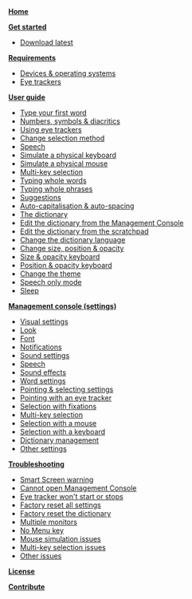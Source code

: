 **[Home](https://github.com/JuliusSweetland/OptiKey/wiki)**

**[Get started](https://github.com/JuliusSweetland/OptiKey/wiki/Get-Started)**
* [Download latest](https://github.com/JuliusSweetland/OptiKey/releases/download/v1.1.9b/OptiKeySetup-1.1.9.exe)

**[Requirements](https://github.com/JuliusSweetland/OptiKey/wiki/Requirements)**
* [Devices & operating systems](https://github.com/JuliusSweetland/OptiKey/wiki/Requirements#device-os-requirements)
* [Eye trackers](https://github.com/JuliusSweetland/OptiKey/wiki/Requirements#supported-eye-trackers)

**[User guide](https://github.com/JuliusSweetland/OptiKey/wiki/User-Guide)**
* [Type your first word](https://github.com/JuliusSweetland/OptiKey/wiki/User-Guide#type-your-first-word)
* [Numbers, symbols & diacritics](https://github.com/JuliusSweetland/OptiKey/wiki/User-Guide#numbers-symbols-&-diacritics)
* [Using eye trackers](https://github.com/JuliusSweetland/OptiKey/wiki/User-Guide#using-eye-trackers)
* [Change selection method](https://github.com/JuliusSweetland/OptiKey/wiki/User-Guide#change-selection-method)
* [Speech](https://github.com/JuliusSweetland/OptiKey/wiki/User-Guide#speech)
* [Simulate a physical keyboard](https://github.com/JuliusSweetland/OptiKey/wiki/User-Guide#simulate-a-physical-keyboard)
* [Simulate a physical mouse](https://github.com/JuliusSweetland/OptiKey/wiki/User-Guide#simulate-a-physical-mouse)
* [Multi-key selection](https://github.com/JuliusSweetland/OptiKey/wiki/User-Guide#multi-key-selection)
 * [Typing whole words](https://github.com/JuliusSweetland/OptiKey/wiki/User-Guide#typing-whole-words)
 * [Typing whole phrases](https://github.com/JuliusSweetland/OptiKey/wiki/User-Guide#typing-whole-phrases)
* [Suggestions](https://github.com/JuliusSweetland/OptiKey/wiki/User-Guide#suggestions)
* [Auto-capitalisation & auto-spacing](https://github.com/JuliusSweetland/OptiKey/wiki/User-Guide#auto-capitalisation-and-auto-spacing)
* [The dictionary](https://github.com/JuliusSweetland/OptiKey/wiki/User-Guide#the-dictionary)
 * [Edit the dictionary from the Management Console](https://github.com/JuliusSweetland/OptiKey/wiki/User-Guide#edit-the-dictionary-from-the-management-console)
 * [Edit the dictionary from the scratchpad](https://github.com/JuliusSweetland/OptiKey/wiki/User-Guide#edit-the-dictionary-from-the-scratchpad)
 * [Change the dictionary language](https://github.com/JuliusSweetland/OptiKey/wiki/User-Guide#change-the-dictionary-language)
* [Change size, position & opacity](https://github.com/JuliusSweetland/OptiKey/wiki/User-Guide#change-size-position-and-opacity)
 * [Size & opacity keyboard](https://github.com/JuliusSweetland/OptiKey/wiki/User-Guide#size-and-opacity-keyboard)
 * [Position & opacity keyboard](https://github.com/JuliusSweetland/OptiKey/wiki/User-Guide#position-and-opacity-keyboard)
* [Change the theme](https://github.com/JuliusSweetland/OptiKey/wiki/User-Guide#change-the-theme)
* [Speech only mode](https://github.com/JuliusSweetland/OptiKey/wiki/User-Guide#speech-only-mode)
* [Sleep](https://github.com/JuliusSweetland/OptiKey/wiki/User-Guide#sleep)

**[Management console (settings)](https://github.com/JuliusSweetland/OptiKey/wiki/Management-Console)**
* [Visual settings](https://github.com/JuliusSweetland/OptiKey/wiki/Management-Console#visuals)
 * [Look](https://github.com/JuliusSweetland/OptiKey/wiki/Management-Console#visuals-look)
 * [Font](https://github.com/JuliusSweetland/OptiKey/wiki/Management-Console#visuals-font)
 * [Notifications](https://github.com/JuliusSweetland/OptiKey/wiki/Management-Console#visuals-notifications)
* [Sound settings](https://github.com/JuliusSweetland/OptiKey/wiki/Management-Console#sounds)
 * [Speech](https://github.com/JuliusSweetland/OptiKey/wiki/Management-Console#sounds-speech)
 * [Sound effects](https://github.com/JuliusSweetland/OptiKey/wiki/Management-Console#sounds-sounds-effects)
* [Word settings](https://github.com/JuliusSweetland/OptiKey/wiki/Management-Console#words)
* [Pointing & selecting settings](https://github.com/JuliusSweetland/OptiKey/wiki/Management-Console#pointing-and-selecting)
 * [Pointing with an eye tracker](https://github.com/JuliusSweetland/OptiKey/wiki/Management-Console#pointing-with-an-eye-tracker)
 * [Selection with fixations](https://github.com/JuliusSweetland/OptiKey/wiki/Management-Console#selection-with-fixations)
 * [Multi-key selection](https://github.com/JuliusSweetland/OptiKey/wiki/Management-Console#multi-key-selection)
 * [Selection with a mouse](https://github.com/JuliusSweetland/OptiKey/wiki/Management-Console#selection-with-a-mouse)
 * [Selection with a keyboard](https://github.com/JuliusSweetland/OptiKey/wiki/Management-Console#selection-with-a-keyboard)
* [Dictionary management](https://github.com/JuliusSweetland/OptiKey/wiki/Management-Console#dictionary)
* [Other settings](https://github.com/JuliusSweetland/OptiKey/wiki/Management-Console#other)

**[Troubleshooting](https://github.com/JuliusSweetland/OptiKey/wiki/Troubleshooting)**
* [Smart Screen warning](https://github.com/JuliusSweetland/OptiKey/wiki/Troubleshooting#smart-screen-warning)
* [Cannot open Management Console](https://github.com/JuliusSweetland/OptiKey/wiki/Troubleshooting#cannot-open-management-console)
* [Eye tracker won't start or stops](https://github.com/JuliusSweetland/OptiKey/wiki/Troubleshooting#eye-tracker-wont-start-or-stops)
* [Factory reset all settings](https://github.com/JuliusSweetland/OptiKey/wiki/Troubleshooting#factory-reset-all-settings)
* [Factory reset the dictionary](https://github.com/JuliusSweetland/OptiKey/wiki/Troubleshooting#factory-reset-the-dictionary)
* [Multiple monitors](https://github.com/JuliusSweetland/OptiKey/wiki/Troubleshooting#multiple-monitors)
* [No Menu key](https://github.com/JuliusSweetland/OptiKey/wiki/Troubleshooting#no-menu-key)
* [Mouse simulation issues](https://github.com/JuliusSweetland/OptiKey/wiki/Troubleshooting#mouse-simulation-issues)
* [Multi-key selection issues](https://github.com/JuliusSweetland/OptiKey/wiki/Troubleshooting#multi-key-selection-issues)
* [Other issues](https://github.com/JuliusSweetland/OptiKey/wiki/Troubleshooting#other-issues)

**[License](https://github.com/JuliusSweetland/OptiKey/wiki/License)**

**[Contribute](https://github.com/JuliusSweetland/OptiKey/wiki/Contribute)**